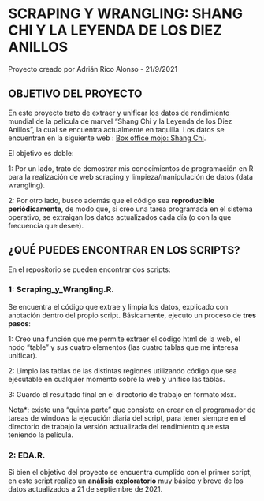 SCRAPING Y WRANGLING: SHANG CHI Y LA LEYENDA DE LOS DIEZ ANILLOS
================
Proyecto creado por Adrián Rico Alonso -
21/9/2021

## OBJETIVO DEL PROYECTO

En este proyecto trato de extraer y unificar los datos de rendimiento
mundial de la película de marvel “Shang Chi y la Leyenda de los Diez
Anillos”, la cual se encuentra actualmente en taquilla. Los datos se
encuentran en la siguiente web : [Box office mojo: Shang
Chi](https://www.boxofficemojo.com/title/tt9376612/?ref_=bo_rl_ti).

El objetivo es doble:

1: Por un lado, trato de demostrar mis conocimientos de programación en
R para la realización de web scraping y limpieza/manipulación de datos
(data wrangling).

2: Por otro lado, busco además que el código sea **reproducible
periódicamente**, de modo que, si creo una tarea programada en el
sistema operativo, se extraigan los datos actualizados cada día (o con
la que frecuencia que desee).

## ¿QUÉ PUEDES ENCONTRAR EN LOS SCRIPTS?

En el repositorio se pueden encontrar dos scripts:

### 1: Scraping\_y\_Wrangling.R.

Se encuentra el código que extrae y limpia los datos, explicado con
anotación dentro del propio script. Básicamente, ejecuto un proceso de
**tres pasos**:

1: Creo una función que me permite extraer el código html de la web, el
nodo “table” y sus cuatro elementos (las cuatro tablas que me interesa
unificar).

2: Limpio las tablas de las distintas regiones utilizando código que sea
ejecutable en cualquier momento sobre la web y unifico las tablas.

3: Guardo el resultado final en el directorio de trabajo en formato
xlsx.

Nota\*: existe una “quinta parte” que consiste en crear en el
programador de tareas de windows la ejecución diaria del script, para
tener siempre en el directorio de trabajo la versión actualizada del
rendimiento que esta teniendo la película.

### 2: EDA.R.

Si bien el objetivo del proyecto se encuentra cumplido con el primer
script, en este script realizo un **análisis exploratorio** muy básico y
breve de los datos actualizados a 21 de septiembre de 2021.
